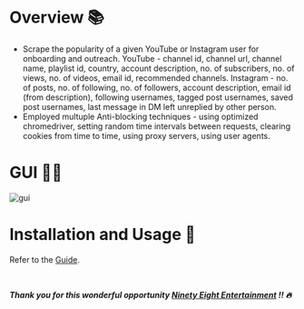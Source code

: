 # Overview 📚
* Scrape the popularity of a given YouTube or Instagram user for onboarding and outreach.
   YouTube - channel id, channel url, channel name, playlist id, country, account description, no. of subscribers, no. of views, no. of videos, email id, recommended channels.
   Instagram - no. of posts, no. of following, no. of followers, account description, email id (from description), following usernames, tagged post usernames, saved post usernames, last message in DM left unreplied by other person.
* Employed multuple Anti-blocking techniques - using optimized chromedriver, setting random time intervals between requests, clearing cookies from time to time, using proxy servers, using user agents.

# GUI 👨‍💻
![gui](https://user-images.githubusercontent.com/54896849/182011604-627b2e96-5fc1-424f-a04c-7ce580820ff4.png)<br>


# Installation and Usage 🔌
Refer to the [Guide](https://github.com/AparGarg99/Data_Harvesting_with_Python/blob/master/Creator%20details%20for%20onboarding%20and%20outreach/Installation%20Guide.docx).

<br>

***Thank you for this wonderful opportunity [Ninety Eight Entertainment](https://www.ninety-eight.in/) !! 🔥***
